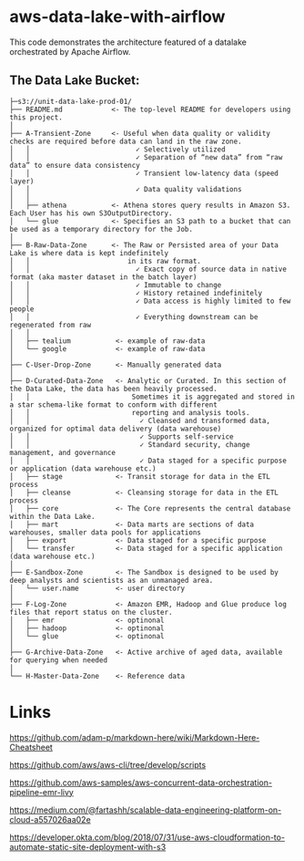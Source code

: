 # aws-data-lake-with-airflow
This code demonstrates the architecture featured of a datalake orchestrated by Apache Airflow.

## The Data Lake Bucket:
```
├─s3://unit-data-lake-prod-01/
├── README.md            <- The top-level README for developers using this project.
│
├── A-Transient-Zone     <- Useful when data quality or validity checks are required before data can land in the raw zone.
│   │                          ✓ Selectively utilized
│   │                          ✓ Separation of “new data” from “raw data” to ensure data consistency
│   │                          ✓ Transient low-latency data (speed layer)
│   │                          ✓ Data quality validations
│   │
│   ├── athena           <- Athena stores query results in Amazon S3. Each User has his own S3OutputDirectory.
│   └── glue             <- Specifies an S3 path to a bucket that can be used as a temporary directory for the Job.
│
├── B-Raw-Data-Zone      <- The Raw or Persisted area of your Data Lake is where data is kept indefinitely 
│   │                        in its raw format.
│   │                          ✓ Exact copy of source data in native format (aka master dataset in the batch layer)
│   │                          ✓ Immutable to change
│   │                          ✓ History retained indefinitely
│   │                          ✓ Data access is highly limited to few people
│   │                          ✓ Everything downstream can be regenerated from raw
│   │
│   ├── tealium           <- example of raw-data
│   └── google            <- example of raw-data
│   
├── C-User-Drop-Zone      <- Manually generated data
│   
├── D-Curated-Data-Zone   <- Analytic or Curated. In this section of the Data Lake, the data has been heavily processed.
│   │                         Sometimes it is aggregated and stored in a star schema-like format to conform with different
│   │                         reporting and analysis tools.
│   │                           ✓ Cleansed and transformed data, organized for optimal data delivery (data warehouse)
│   │                           ✓ Supports self-service
│   │                           ✓ Standard security, change management, and governance
│   │                           ✓ Data staged for a specific purpose or application (data warehouse etc.)
│   ├── stage             <- Transit storage for data in the ETL process
│   ├── cleanse           <- Cleansing storage for data in the ETL process
│   ├── core              <- The Core represents the central database within the Data Lake.
│   ├── mart              <- Data marts are sections of data warehouses, smaller data pools for applications
│   ├── export            <- Data staged for a specific purpose
│   └── transfer          <- Data staged for a specific application (data warehouse etc.)
│
├── E-Sandbox-Zone        <- The Sandbox is designed to be used by deep analysts and scientists as an unmanaged area.
│   └── user.name         <- user directory
│
├── F-Log-Zone            <- Amazon EMR, Hadoop and Glue produce log files that report status on the cluster.
│   ├── emr               <- optinonal
│   ├── hadoop            <- optinonal
│   └── glue              <- optinonal
│   
├── G-Archive-Data-Zone   <- Active archive of aged data, available for querying when needed
│   
└── H-Master-Data-Zone    <- Reference data
```


# Links
https://github.com/adam-p/markdown-here/wiki/Markdown-Here-Cheatsheet

https://github.com/aws/aws-cli/tree/develop/scripts

https://github.com/aws-samples/aws-concurrent-data-orchestration-pipeline-emr-livy

https://medium.com/@fartashh/scalable-data-engineering-platform-on-cloud-a557026aa02e

https://developer.okta.com/blog/2018/07/31/use-aws-cloudformation-to-automate-static-site-deployment-with-s3
